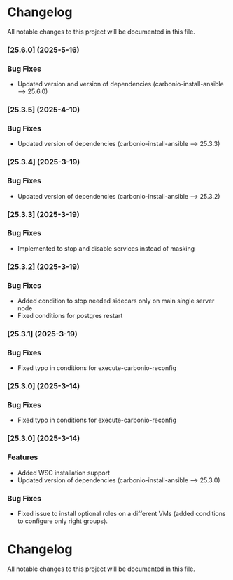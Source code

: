 # Changelog

All notable changes to this project will be documented in this file. 

### [25.6.0] (2025-5-16)

### Bug Fixes
* Updated version and version of dependencies (carbonio-install-ansible --> 25.6.0)

### [25.3.5] (2025-4-10)

### Bug Fixes
* Updated version of dependencies (carbonio-install-ansible --> 25.3.3)

### [25.3.4] (2025-3-19)

### Bug Fixes
* Updated version of dependencies (carbonio-install-ansible --> 25.3.2)

### [25.3.3] (2025-3-19)

### Bug Fixes
* Implemented to stop and disable services instead of masking

### [25.3.2] (2025-3-19)

### Bug Fixes
* Added condition to stop needed sidecars only on main single server node
* Fixed conditions for postgres restart 

### [25.3.1] (2025-3-19)

### Bug Fixes
* Fixed typo in conditions for execute-carbonio-reconfig

### [25.3.0] (2025-3-14)

### Bug Fixes
* Fixed typo in conditions for execute-carbonio-reconfig

### [25.3.0] (2025-3-14)

### Features
* Added WSC installation support
* Updated version of dependencies (carbonio-install-ansible --> 25.3.0)

### Bug Fixes
* Fixed issue to install optional roles on a different VMs (added conditions to configure only right groups).


# Changelog

All notable changes to this project will be documented in this file. 